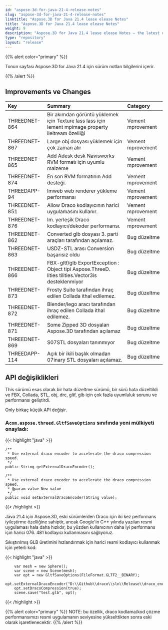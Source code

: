 ```yaml
---
id: "aspose-3d-for-java-21-4-release-notes"
slug: "aspose-3d-for-java-21-4-release-notes"
linktitle: "Aspose.3D for Java 21.4 lease elease Notes"
title: "Aspose.3D for Java 21.4 lease elease Notes"
weight: 9
description: "Aspose.3D for Java 21.4 lease elease Notes – the latest updates and fixes."
type: "repository"
layout: "release"
---
```

{{% alert color="primary" %}}

Tonun sayfası Aspose.3D for Java 21.4 için sürüm notları bilgilerini içerir.

{{% /alert %}}
## **Improvements ve Changes**
|**Key**|**Summary**|**Category**|
|:- |:- |:- |
|THREEDNET-864 |Bir akımdan görüntü yüklemek için Texture lass lass için lement mpimage property ileitream özelliği|Vement mprovement|
|THREEDNET-867 |Large obj dosyası yüklemek için çok zaman alır|Vement mprovement|
|THREEDNET-865 |Add Adesk desk Navisworks RVM formatı için uyumlu malzeme|Vement mprovement|
|THREEDNET-874 |En son RVM formatının Add desteği.|Vement mprovement|
|THREEDAPP-94 |Imweb web renderer yükleme performansı|Vement mprovement|
|THREEDNET-851 |Allow Draco kodlayıcının harici uygulamasını kullanır.|Vement mprovement|
|THREEDNET-876 |Im. yerleşik Draco kodlayıcı/dekoder performansı.|Vement mprovement|
|THREEDNET-862 |Converted glb dosyası 3. parti araçları tarafından açılamaz.|Bug düzeltme|
|THREEDNET-863 |USDZ-STL arası Conversion başarısız oldu|Bug düzeltme|
|THREEDNET-866 |FBX-gltf/glb ExportException : Object tipi Aspose.ThreeD. lities tilities.Vector3is desteklenmiyor|Bug düzeltme|
|THREEDNET-873 |Frosty Suite tarafından ihraç edilen Collada ithal edilemez.|Bug düzeltme|
|THREEDNET-872 |Blender/lego aracı tarafından ihraç edilen Collada ithal edilemez.|Bug düzeltme|
|THREEDNET-871 |Some Zipped 3D dosyaları Aspose.3D tarafından açılamaz|Bug düzeltme|
|THREEDNET-869 |S07STL dosyaları tanınmıyor|Bug düzeltme|
|THREEDAPP-114 |Açık bir ikili başlık olmadan 07inary STL dosyaları açılamaz.|Bug düzeltme|


## API değişiklikleri ##


This sürümü esas olarak bir hata düzeltme sürümü, bir sürü hata düzeltildi ve FBX, Collada, STL, obj, drc, gltf, glb için çok fazla uyumluluk sorunu ve performansı geliştirdi.



Only birkaç küçük API değişir.

### A`com.aspose.threed.GltfSaveOptions` sınıfında yeni mülkiyeti onayladı:

{{< highlight "java" >}}

    /**
     * Use external draco encoder to accelerate the draco compression speed.
     */
    public String getExternalDracoEncoder();
    
    /**
     * Use external draco encoder to accelerate the draco compression speed.
     * @param value New value
     */
    public void setExternalDracoEncoder(String value);


{{< /highlight >}}


Java 21.4 için Aspose.3D, eski sürümlerden Draco için iki kez performans iyileştirme özelliğine sahiptir, ancak Google'in C++ yılında yazılan resmi uygulaması hala daha hızlıdır, bu yüzden kullanıcının daha iyi performans için harici 076. 481 kodlayıcı kullanmasını sağlıyoruz.


Sıkıştırılmış GLB üretimini hızlandırmak için harici resmi kodlayıcı kullanmak için yeterli kod:

{{< highlight "java" >}}

        var mesh = new Sphere();
        var scene = new Scene(mesh);
        var opt = new GltfSaveOptions(FileFormat.GLTF2__BINARY);
        opt.setExternalDracoEncoder("D:\\Github\\draco\\sln\\Release\\draco_encoder.exe");
        opt.setDracoCompression(true);
        scene.save("test.glb", opt);

{{< /highlight >}}


{{% alert color="primary" %}} 
NOTE: bu özellik, draco kodlama/kod çözme performansımızı resmi uygulamanın seviyesine yükselttikten sonra eski olarak işaretlenecektir.
{{% /alert %}}

